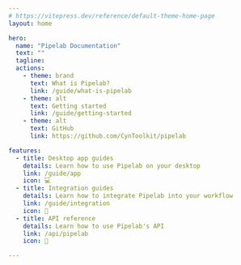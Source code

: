 ```yaml
---
# https://vitepress.dev/reference/default-theme-home-page
layout: home

hero:
  name: "Pipelab Documentation"
  text: ""
  tagline:
  actions:
    - theme: brand
      text: What is Pipelab?
      link: /guide/what-is-pipelab
    - theme: alt
      text: Getting started
      link: /guide/getting-started
    - theme: alt
      text: GitHub
      link: https://github.com/CynToolkit/pipelab

features:
  - title: Desktop app guides
    details: Learn how to use Pipelab on your desktop
    link: /guide/app
    icon: 💻
  - title: Integration guides
    details: Learn how to integrate Pipelab into your workflow
    link: /guide/integration
    icon: 🔌
  - title: API reference
    details: Learn how to use Pipelab's API
    link: /api/pipelab
    icon: 📖

---
```


